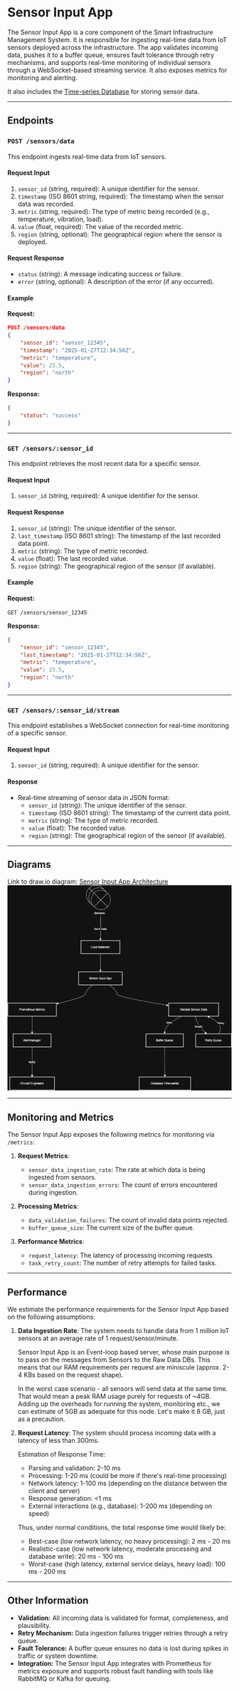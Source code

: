 # **Sensor Input App**

The Sensor Input App is a core component of the Smart Infrastructure Management System. It is responsible for ingesting real-time data from IoT sensors deployed across the infrastructure. The app validates incoming data, pushes it to a buffer queue, ensures fault tolerance through retry mechanisms, and supports real-time monitoring of individual sensors through a WebSocket-based streaming service. It also exposes metrics for monitoring and alerting.

It also includes the [Time-series Database](tsdb_description.md) for storing sensor data.

---

## **Endpoints**

### `POST /sensors/data`

This endpoint ingests real-time data from IoT sensors.

#### **Request Input**

1. `sensor_id` (string, required): A unique identifier for the sensor.
2. `timestamp` (ISO 8601 string, required): The timestamp when the sensor data was recorded.
3. `metric` (string, required): The type of metric being recorded (e.g., temperature, vibration, load).
4. `value` (float, required): The value of the recorded metric.
5. `region` (string, optional): The geographical region where the sensor is deployed.

#### **Request Response**

-   `status` (string): A message indicating success or failure.
-   `error` (string, optional): A description of the error (if any occurred).

#### **Example**

**Request:**

```json
POST /sensors/data
{
    "sensor_id": "sensor_12345",
    "timestamp": "2025-01-27T12:34:56Z",
    "metric": "temperature",
    "value": 23.5,
    "region": "north"
}
```

**Response:**

```json
{
    "status": "success"
}
```

---

### `GET /sensors/:sensor_id`

This endpoint retrieves the most recent data for a specific sensor.

#### **Request Input**

1. `sensor_id` (string, required): A unique identifier for the sensor.

#### **Request Response**

1. `sensor_id` (string): The unique identifier of the sensor.
2. `last_timestamp` (ISO 8601 string): The timestamp of the last recorded data point.
3. `metric` (string): The type of metric recorded.
4. `value` (float): The last recorded value.
5. `region` (string): The geographical region of the sensor (if available).

#### **Example**

**Request:**

`GET /sensors/sensor_12345`

**Response:**

```json
{
    "sensor_id": "sensor_12345",
    "last_timestamp": "2025-01-27T12:34:56Z",
    "metric": "temperature",
    "value": 23.5,
    "region": "north"
}
```

---

### `GET /sensors/:sensor_id/stream`

This endpoint establishes a WebSocket connection for real-time monitoring of a specific sensor.

#### **Request Input**

1. `sensor_id` (string, required): A unique identifier for the sensor.

#### **Response**

-   Real-time streaming of sensor data in JSON format:
    -   `sensor_id` (string): The unique identifier of the sensor.
    -   `timestamp` (ISO 8601 string): The timestamp of the current data point.
    -   `metric` (string): The type of metric recorded.
    -   `value` (float): The recorded value.
    -   `region` (string): The geographical region of the sensor (if available).

---

## **Diagrams**

Link to draw.io diagram: [Sensor Input App Architecture](https://viewer.diagrams.net/?tags=%7B%7D&lightbox=1&highlight=0000ff&edit=_blank&layers=1&nav=1&title=oauth2.drawio#Uhttps%3A%2F%2Fraw.githubusercontent.com%2Fjbunyadzade%2FSmartInfrastructureDesign%2Fmain%2Foauth2%2Foauth2.drawio)
![Sensor Input App Architecture](sensor_input.png)

---

## **Monitoring and Metrics**

The Sensor Input App exposes the following metrics for monitoring via `/metrics`:

1. **Request Metrics**:

    - `sensor_data_ingestion_rate`: The rate at which data is being ingested from sensors.
    - `sensor_data_ingestion_errors`: The count of errors encountered during ingestion.

2. **Processing Metrics**:

    - `data_validation_failures`: The count of invalid data points rejected.
    - `buffer_queue_size`: The current size of the buffer queue.

3. **Performance Metrics**:
    - `request_latency`: The latency of processing incoming requests.
    - `task_retry_count`: The number of retry attempts for failed tasks.

---

## Performance

We estimate the performance requirements for the Sensor Input App based on the following assumptions:

1. **Data Ingestion Rate**: The system needs to handle data from 1 million IoT sensors at an average rate of 1 request/sensor/minute.

    Sensor Input App is an Event-loop based server, whose main purpose is to pass on the messages from Sensors to the Raw Data DBs. This means that our RAM requirements per request are miniscule (approx. 2-4 KBs based on the request shape).

    In the worst case scenario - all sensors will send data at the same time. That would mean a peak RAM usage purely for requests of ~4GB. Adding up the overheads for running the system, monitoring etc., we can estimate of 5GB as adequate for this node. Let's make it 8 GB, just as a precaution.

2. **Request Latency**: The system should process incoming data with a latency of less than 300ms.

    Estimation of Response Time:

    - Parsing and validation: 2-10 ms
    - Processing: 1-20 ms (could be more if there's real-time processing)
    - Network latency: 1-100 ms (depending on the distance between the client and server)
    - Response generation: <1 ms
    - External interactions (e.g., database): 1-200 ms (depending on speed)

    Thus, under normal conditions, the total response time would likely be:

    - Best-case (low network latency, no heavy processing): 2 ms - 20 ms
    - Realistic-case (low network latency, moderate processing and database write): 20 ms - 100 ms
    - Worst-case (high latency, external service delays, heavy load): 100 ms - 200 ms

---

## **Other Information**

-   **Validation:** All incoming data is validated for format, completeness, and plausibility.
-   **Retry Mechanism:** Data ingestion failures trigger retries through a retry queue.
-   **Fault Tolerance:** A buffer queue ensures no data is lost during spikes in traffic or system downtime.
-   **Integration:** The Sensor Input App integrates with Prometheus for metrics exposure and supports robust fault handling with tools like RabbitMQ or Kafka for queuing.
